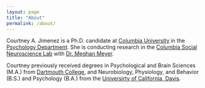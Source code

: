 ```yaml
---
layout: page
title: "About"
permalink: /about/
---
```


Courtney A. Jimenez is a Ph.D. candidate at [Columbia University](https://www.columbia.edu/) in the [Psychology Department](https://psychology.columbia.edu/). She is conducting research in the [Columbia Social Neuroscience Lab](http://columbiasocialneurosciencelab.com/) with [Dr. Meghan Meyer](https://scholar.google.com/citations?user=4tyQoi0AAAAJ&hl=en). 

Courtney previously received degrees in Psychological and Brain Sciences (M.A.) from [Dartmouth College](https://pbs.dartmouth.edu/), and Neurobiology, Physiology, and Behavior (B.S.) and Psychology (B.A.) from the [Universirty of California, Davis](https://www.ucdavis.edu/).
